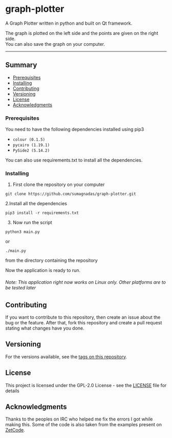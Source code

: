 # graph-plotter

A Graph Plotter written in python and built on Qt framework.

The graph is plotted on the left side and the points are given on the right side.\
You can also save the graph on your computer.

---
## Summary

  - [Prerequisites](#prerequisites)
  - [Installing](#installing)
  - [Contributing](#contributing)
  - [Versioning](#versioning)
  - [License](#license)
  - [Acknowledgments](#acknowledgments)

### Prerequisites

You need to have the following dependencies installed using pip3

- ``colour (0.1.5)``
- ``pycairo (1.19.1)``
- ``PySide2 (5.14.2)``

You can also use requirements.txt to install all the dependencies.


### Installing
1. First clone the repository on your computer
```
git clone https://github.com/sumagnadas/graph-plotter.git
```
2.Install all the dependencies
```
pip3 install -r requirements.txt
```
3. Now run the script
```
python3 main.py
```
or
```
./main.py
```
from the directory containing the repository

Now the application is ready to run.

###### Note: This application right now works on Linux only. Other platforms are to be tested later


## Contributing
If you want to contribute to this repository, then create an issue about the bug or the feature. After that, fork this repository and create a pull request stating what changes have you done.


## Versioning

For the versions available, see the [tags on this repository](https://github.com/sumagnadas/graph-plotter/tags).

## License
This project is licensed under the GPL-2.0 License - see the [LICENSE](LICENSE) file for details

## Acknowledgments
Thanks to the peoples on IRC who helped me fix the errors I got while making this. Some of the code is also taken from the examples present on <a href="zetcode.com">ZetCode</a>.
